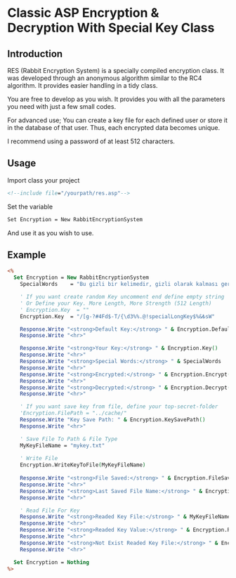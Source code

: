 # Classic ASP Encryption &amp; Decryption With Special Key Class

## Introduction
RES (Rabbit Encryption System) is a specially compiled encryption class. It was developed through an anonymous algorithm similar to the RC4 algorithm. It provides easier handling in a tidy class.

You are free to develop as you wish. It provides you with all the parameters you need with just a few small codes.

For advanced use; You can create a key file for each defined user or store it in the database of that user. Thus, each encrypted data becomes unique.

I recommend using a password of at least 512 characters.

## Usage 
Import class your project
```asp
<!--include file="/yourpath/res.asp"-->
```

Set the variable
```asp
Set Encryption = New RabbitEncryptionSystem
```

And use it as you wish to use.

## Example
```asp
<%
  Set Encryption = New RabbitEncryptionSystem
    SpecialWords    = "Bu gizli bir kelimedir, gizli olarak kalması gerekmektedir!"

    ' If you want create random Key uncomment end define empty string
    ' Or Define your Key. More Length, More Strength (512 Length)
    ' Encryption.Key  = ""
    Encryption.Key  = "/[g-?#4Fd$-T/{\d3%%.@!specialLongKey$%&₺sW"

    Response.Write "<strong>Default Key:</strong> " & Encryption.DefaultKey()
    Response.Write "<hr>"

    Response.Write "<strong>Your Key:</strong> " & Encryption.Key()
    Response.Write "<hr>"
    Response.Write "<strong>Special Words:</strong> " & SpecialWords
    Response.Write "<hr>"
    Response.Write "<strong>Encrypted:</strong> " & Encryption.Encrypt(SpecialWords)
    Response.Write "<hr>"
    Response.Write "<strong>Decrypted:</strong> " & Encryption.Decrypt( Encryption.Encrypt(SpecialWords) )
    Response.Write "<hr>"

    ' If you want save key from file, define your top-secret-folder
    'Encryption.FilePath = "../cache/"
    Response.Write "Key Save Path: " & Encryption.KeySavePath()
    Response.Write "<hr>"

    ' Save File To Path & File Type
    MyKeyFileName = "mykey.txt"
    
    ' Write File
    Encryption.WriteKeyToFile(MyKeyFileName)
    
    Response.Write "<strong>File Saved:</strong> " & Encryption.FileSaved()
    Response.Write "<hr>"
    Response.Write "<strong>Last Saved File Name:</strong> " & Encryption.LastSavedFile()
    Response.Write "<hr>"

    ' Read File For Key
    Response.Write "<strong>Readed Key File:</strong> " & MyKeyFileName
    Response.Write "<hr>"
    Response.Write "<strong>Readed Key Value:</strong> " & Encryption.ReadKeyFromFile(MyKeyFileName)
    Response.Write "<hr>"
    Response.Write "<strong>Not Exist Readed Key File:</strong> " & Encryption.ReadKeyFromFile("NotExistFile.txt")
    Response.Write "<hr>"

  Set Encryption = Nothing
%>
```
